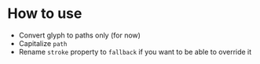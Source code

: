 # How to use

- Convert glyph to paths only (for now)
- Capitalize `path`
- Rename `stroke` property to `fallback` if you want to be able to override it
